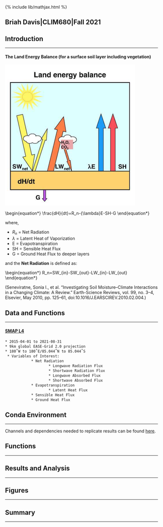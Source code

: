 {% include lib/mathjax.html %}

## Briah Davis|CLIM680|Fall 2021

## Introduction
---
#### The Land Energy Balance (for a surface soil layer including vegetation)

![Land Energy Balance](Seneviratne_LandEnergyBalance.png)

\begin{equation*}
\frac{dH}{dt}=R_n-{\lambda}E-SH-G
\end{equation*}

where, <br>
* $R_n$ = Net Radiation <br>
* ${\lambda}$ = Latent Heat of Vaporization <br>
* E = Evapotranspiration <br>
* SH = Sensible Heat Flux <br>
* G = Ground Heat Flux to deeper layers <br>

and the **Net Radiation** is defined as:

\begin{equation*}
R_n=SW_{in}-SW_{out}-LW_{in}-LW_{out}
\end{equation*}

(Seneviratne, Sonia I., et al. “Investigating Soil Moisture–Climate Interactions in a Changing Climate: A Review.” Earth-Science Reviews, vol. 99, no. 3–4, Elsevier, May 2010, pp. 125–61, doi:10.1016/J.EARSCIREV.2010.02.004.)

## Data and Functions
---
#### **[SMAP L4](./SMAP.md)**
 
	* 2015-04-01 to 2021-08-31
	* 9km global EASE-Grid 2.0 projection
	* 180˚W to 180˚E/85.044˚N to 85.044˚S
	 * Variables of Interest:
                * Net Radiation  
                        * Longwave Radiation Flux
                        * Shortwave Radiation Flux
                        * Longwave Absorbed Flux
                        * Shortwave Absorbed Flux
                * Evapotranspiration           
                        * Latent Heat Flux
                * Sensible Heat Flux
                * Ground Heat Flux

## Conda Environment
---
Channels and dependencies needed to replicate results can be found [here](./env.md).

## Functions
---

## Results and Analysis
---

## Figures
---

## Summary
---
